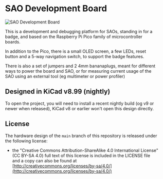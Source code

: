 # SAO Development Board

![SAO Development Board](https://github.com/flummer/sao-dev-board/raw/main/IMAGES/DSC_1121.jpg "SAO Development Board with DMM SAO")

This is a development and debugging platform for SAOs, standing in for a badge, and based on the Raspberry Pi Pico family of microcontroller boards.

In addition to the Pico, there is a small OLED screen, a few LEDs, reset button and a 5-way navigation switch, to support the badge features.

There is also a set of jumpers and 2 4mm bananaplugs, meant for different ways to power the board and SAO, or for measuring current usage of the SAO using an external tool (eg multimeter or power profiler)

## Designed in KiCad v8.99 (nightly)

To open the project, you will need to install a recent nightly build (og v9 or newer when released), KiCad v8 or earlier won't open this design directly.

## License

The hardware design of the `main` branch of this repository is released under the following license:

* the "Creative Commons Attribution-ShareAlike 4.0 International License"
  (CC BY-SA 4.0) full text of this license is included in the LICENSE file
  and a copy can also be found at
  [http://creativecommons.org/licenses/by-sa/4.0/](http://creativecommons.org/licenses/by-sa/4.0/)
